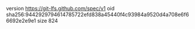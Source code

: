 version https://git-lfs.github.com/spec/v1
oid sha256:9442929794614785722efd838a45440f4c93984a9520d4a708e6f66692e2e9e1
size 824
